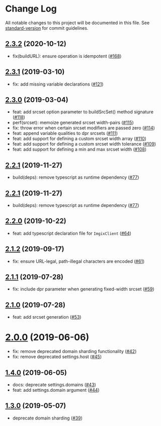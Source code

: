 # Change Log

All notable changes to this project will be documented in this file. See [standard-version](https://github.com/conventional-changelog/standard-version) for commit guidelines.

## [2.3.2](https://github.com/imgix/imgix-core-js/compare/2.3.1...2.3.2) (2020-10-12)

* fix(buildURL): ensure operation is idempotent ([#168](https://github.com/imgix/imgix-core-js/pull/168))

## [2.3.1](https://github.com/imgix/imgix-core-js/compare/2.3.0...2.3.1) (2019-03-10)

* fix: add missing variable declarations ([#121](https://github.com/imgix/imgix-core-js/pull/121))

## [2.3.0](https://github.com/imgix/imgix-core-js/compare/2.2.1...2.3.0) (2019-03-04)

* feat: add srcset option parameter to buildSrcSet() method signature ([#118](https://github.com/imgix/imgix-core-js/pull/118))
* perf(srcset): memoize generated srcset width-pairs ([#115](https://github.com/imgix/imgix-core-js/pull/115))
* fix: throw error when certain srcset modifiers are passed zero ([#114](https://github.com/imgix/imgix-core-js/pull/114))
* feat: append variable qualities to dpr srcsets ([#111](https://github.com/imgix/imgix-core-js/pull/111))
* feat: add support for defining a custom srcset width array ([#110](https://github.com/imgix/imgix-core-js/pull/110))
* feat: add support for defining a custom srcset width tolerance ([#109](https://github.com/imgix/imgix-core-js/pull/109))
* feat: add support for defining a min and max srcset width ([#108](https://github.com/imgix/imgix-core-js/pull/108))

## [2.2.1](https://github.com/imgix/imgix-core-js/compare/2.2.0...2.2.1) (2019-11-27)

* build(deps): remove typescript as runtime dependency ([#77](https://github.com/imgix/imgix-core-js/pull/77))

## [2.2.1](https://github.com/imgix/imgix-core-js/compare/2.2.0...2.2.1) (2019-11-27)

* build(deps): remove typescript as runtime dependency ([#77](https://github.com/imgix/imgix-core-js/pull/77))

## [2.2.0](https://github.com/imgix/imgix-core-js/compare/2.1.2...2.2.0) (2019-10-22)

* feat: add typescript declaration file for `ImgixClient` ([#64](https://github.com/imgix/imgix-core-js/pull/64))

## [2.1.2](https://github.com/imgix/imgix-core-js/compare/2.1.1...2.1.2) (2019-09-17)

* fix: ensure URL-legal, path-illegal characters are encoded ([#61](https://github.com/imgix/imgix-core-js/pull/61))

## [2.1.1](https://github.com/imgix/imgix-core-js/compare/2.1.0...2.1.1) (2019-07-28)

* fix: include dpr parameter when generating fixed-width srcset ([#59](https://github.com/imgix/imgix-core-js/pull/59))

## [2.1.0](https://github.com/imgix/imgix-core-js/compare/1.2.1...2.1.0) (2019-07-28)

* feat: add srcset generation ([#53](https://github.com/imgix/imgix-core-js/pull/53))

# [2.0.0](https://github.com/imgix/imgix-core-js/compare/1.4.0...2.0.0) (2019-06-06)

* fix: remove deprecated domain sharding functionality ([#42](https://github.com/imgix/imgix-core-js/pull/42))
* fix: remove deprecated settings.host ([#45](https://github.com/imgix/imgix-core-js/pull/45))

## [1.4.0](https://github.com/imgix/imgix-core-js/compare/1.3.0...1.4.0) (2019-06-05)

* docs: deprecate settings.domains ([#43](https://github.com/imgix/imgix-core-js/pull/43))
* feat: add settings.domain argument ([#44](https://github.com/imgix/imgix-core-js/pull/44))

## [1.3.0](https://github.com/imgix/imgix-core-js/compare/1.2.1...1.3.0) (2019-05-07)

*   deprecate domain sharding ([#39](https://github.com/imgix/imgix-core-js/pull/39))
